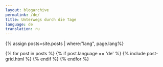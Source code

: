 ```yaml
---
layout: blogarchive
permalink: /de/
title: Unterwegs durch die Tage
language: de
translation: ru
---
```


{% assign posts=site.posts  | where:"lang", page.lang%}


<div class="tiles">
{% for post in posts %}
 {% if post.language == 'de' %}
    {% include post-grid.html %}
 {% endif %}
{% endfor %}
</div><!-- /.tiles -->


